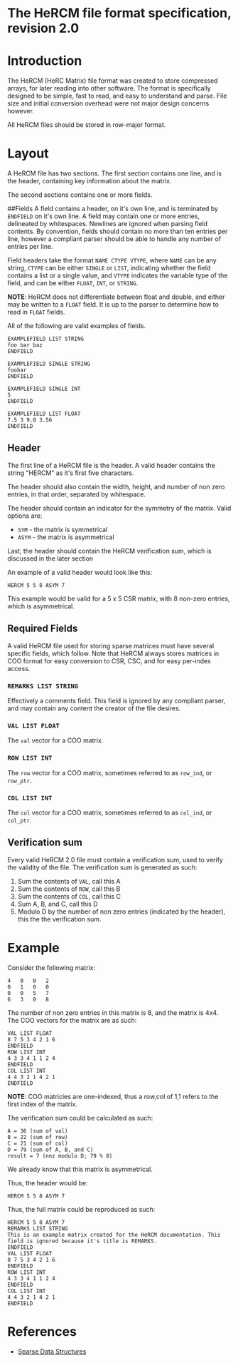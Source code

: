 # The HeRCM file format specification, revision 2.0
# Introduction
The HeRCM (HeRC Matrix) file format was created to store compressed arrays, for later reading into other software. The format is specifically designed to be simple, fast to read, and easy to understand and parse. File size and initial conversion overhead were not major design concerns however. 

All HeRCM files should be stored in row-major format. 

# Layout
A HeRCM file has two sections. The first section contains one line, and is the header, containing key information about the matrix. 

The second sections contains one or more fields. 

##Fields 
A field contains a header, on it's own line, and is terminated by `ENDFIELD` on it's own line. A field may contain one or more entries, delineated by whitespaces. Newlines are ignored when parsing field contents. By convention, fields should contain no more than ten entries per line, however a compliant parser should be able to handle any number of entries per line. 

Field headers take the format `NAME CTYPE VTYPE`, where `NAME` can be any string, `CTYPE` can be either `SINGLE` or `LIST`, indicating whether the field contains a list or a single value, and `VTYPE` indicates the variable type of the field, and can be either `FLOAT`, `INT`, or `STRING`. 

**NOTE**: HeRCM does not differentiate between float and double, and either may be written to a `FLOAT` field. It is up to the parser to determine how to read in `FLOAT` fields. 

All of the following are valid examples of fields. 
```
EXAMPLEFIELD LIST STRING
foo bar baz
ENDFIELD
```
```
EXAMPLEFIELD SINGLE STRING
foobar
ENDFIELD
```
```
EXAMPLEFIELD SINGLE INT
5
ENDFIELD
```
```
EXAMPLEFIELD LIST FLOAT 
7.5 3 9.0 3.56
ENDFIELD
```

## Header
The first line of a HeRCM file is the header. A valid header contains the string "HERCM" as it's first five characters. 

The header should also contain the width, height, and number of non zero entries, in that order, separated by whitespace. 

The header should contain an indicator for the symmetry of the matrix. Valid options are: 

* `SYM` - the matrix is symmetrical
* `ASYM` - the matrix is asymmetrical

Last, the header should contain the HeRCM verification sum, which is discussed in the later section

An example of a valid header would look like this: 
```
HERCM 5 5 8 ASYM 7
```

This example would be valid for a 5 x 5 CSR matrix, with 8 non-zero entries, which is asymmetrical.  

## Required Fields 
A valid HeRCM file used for storing sparse matrices must have several specific fields, which follow. Note that HeRCM always stores matrices in COO format for easy conversion to CSR, CSC, and for easy per-index access. 

### `REMARKS LIST STRING` 
Effectively a comments field. This field is ignored by any compliant parser, and may contain any content the creator of the file desires. 

### `VAL LIST FLOAT`
The `val` vector for a COO matrix. 

### `ROW LIST INT`
The `row` vector for a COO matrix, sometimes referred to as `row_ind`, or `row_ptr`. 

### `COL LIST INT`
The `col` vector for a COO matrix, sometimes referred to as `col_ind`, or `col_ptr`. 

## Verification sum
Every valid HeRCM 2.0 file must contain a verification sum, used to verify the validity of the file. The verification sum is generated as such: 

1. Sum the contents of `VAL`, call this A
2. Sum the contents of `ROW`, call this B
3. Sum the contents of `COL`, call this C 
4. Sum A, B, and C, call this D 
4. Modulo D by the number of non zero entries (indicated by the header), this the the verification sum. 


# Example 
Consider the following matrix: 


```
4	0	0	2
0	1	0	0
0	0	5	7
6	3	0	8
```

The number of non zero entries in this matrix is 8, and the matrix is 4x4. The COO vectors for the matrix are as such:

```
VAL LIST FLOAT
8 7 5 3 4 2 1 6
ENDFIELD
ROW LIST INT
4 3 3 4 1 1 2 4
ENDFIELD
COL LIST INT
4 4 3 2 1 4 2 1 
ENDFIELD
```

**NOTE**: COO matricies are one-indexed, thus a row,col of 1,1 refers to the first index of the matrix. 

The verification sum could be calculated as such: 
```
A = 36 (sum of val)
B = 22 (sum of row)
C = 21 (sum of col)
D = 79 (sum of A, B, and C)
result = 7 (nnz modulo D; 79 % 8)
```

We already know that this matrix is asymmetrical. 

Thus, the header would be: 

`HERCM 5 5 8 ASYM 7`

Thus, the full matrix could be reproduced as such: 
```
HERCM 5 5 8 ASYM 7 
REMARKS LIST STRING
This is an example matrix created for the HeRCM documentation. This field is ignored because it's title is REMARKS. 
ENDFIELD
VAL LIST FLOAT
8 7 5 3 4 2 1 6
ENDFIELD
ROW LIST INT
4 3 3 4 1 1 2 4
ENDFIELD
COL LIST INT
4 4 3 2 1 4 2 1 
ENDFIELD

```

# References 
* [Sparse Data Structures](http://amath.colorado.edu/sites/default/files/2015/01/195762631/SparseDataStructs.pdf)